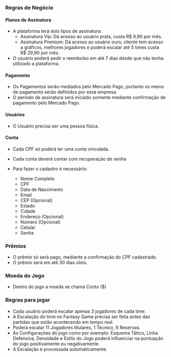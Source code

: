 ### Regras de Negócio

#### Planos de Assinatura

- A plataforma terá dois tipos de assinatura: 
   - Assinatura Vip: Dá acesso ao usuário prata, custa R$ 9,90 por mês.
   - Assinatura Premium: Dá acesso ao usuário ouro, cliente tem acesso a gráficos, melhores jogadores e poderá escalar até 5 times custa R$ 29,90 por mês.
- O usuário poderá pedir o reembolso em até 7 dias desde que não tenha utilizado a plataforma.

#### Pagamento

- Os Pagamentos serão mediados pelo Mercado Pago, portanto os meios de pagamento serão definidos por essa empresa.
- O período de assinatura será iniciado somente mediante confirmação de pagamento pelo Mercado Pago.

#### Usuários

- O Usuário precisa ser uma pessoa física.

#### Conta

- Cada CPF só poderá ter uma conta vinculada.
- Cada conta deverá contar com recuperação de senha

- Para fazer o cadastro é necessário:
    - Nome Completo
    - CPF
    - Data de Nascimento
    - Email
    - CEP (Opcional)
    - Estado
    - Cidade
    - Endereço (Opcional)
    - Número (Opcional)
    - Celular
    - Senha


### Prêmios

- O prêmio só será pago, mediante a confirmação do CPF cadastrado.
- O prêmio será em até 30 dias úteis.


### Moeda do Jogo

- Dentro do jogo a moeda se chama Conto ($)


### Regras para jogar

- Cada usuário poderá escalar apenas 3 jogadores de cada time.
- A Escalação do time no Fantasy Game precisa ser feita antes das partidas que estão acontecendo em tempo real.
- Poderá escalar 11 Jogadores titulares, 1 Técnico, 6 Reservas.
- As Configurações do jogo como por exemplo: Esquema Tático, Linha Defensiva, Densidade e Estilo do Jogo poderá influenciar na pontuação do jogo positivamente ou negativamente.
- A Escalação é processada automaticamente.


